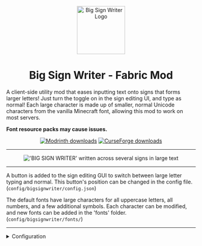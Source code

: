 <p align="center"><img width="128" alt="Big Sign Writer Logo" src="https://github.com/user-attachments/assets/3e093f83-022e-42f4-96b5-39fac32d204c"></p>

<h1 align="center">Big Sign Writer - Fabric Mod</h1>

A client-side utility mod that eases inputting text onto signs that forms larger letters! Just turn the toggle on in the sign editing UI, and type as normal! Each large character is made up of smaller, normal Unicode characters from the vanilla Minecraft font, allowing this mod to work on most servers.

**Font resource packs may cause issues.**

<p align="center">
 <a href="https://modrinth.com/mod/bigsignwriter"><img src="https://img.shields.io/badge/Modrinth-00AF5C?style=for-the-badge&logo=modrinth&labelColor=16181C" alt="Modrinth downloads"></a>
 <a href="https://curseforge.com/minecraft/mc-mods/big-sign-writer"><img src="https://img.shields.io/badge/CurseForge-F16436?style=for-the-badge&logo=curseforge&labelColor=0D0D0D" alt="CurseForge downloads"></a>
</p>

<hr>

<p align="center">
<img alt="'BIG SIGN WRITER' written across several signs in large text" src="https://cdn.modrinth.com/data/cached_images/e349049404a0248aae271832dce2551e29134458_0.webp">
</p>

<hr>

A button is added to the sign editing GUI to switch between large letter typing and normal. This button's position can be changed in the config file. (`config/bigsignwriter/config.json`)

The default fonts have large characters for all uppercase letters, all numbers, and a few additional symbols. Each character can be modified, and new fonts can be added in the 'fonts' folder. (`config/bigsignwriter/fonts/`)

<hr>
<details>
<summary>Configuration</summary>
<br>
The config and font files are loaded once at runtime, and are reloaded every time you hit the 'Reload' button in the sign editing screen, or when you save with YACL.

<hr>

### `config/bigsignwriter/config.json`
Contains coordinates for where to place this mod's buttons in the sign edit gui, offset from the center of the screen.
Also contains `defaultCharacterSeparator`, which sets the default separator string to place between characters, and is a single space by default. May be overridden by fonts.
These settings can be modified in-game when both [YACL](https://modrinth.com/mod/yacl) and [Mod Menu](https://modrinth.com/mod/modmenu) are installed.

<hr>

### `config/bigsignwriter/fonts/`
Three fonts are bundled in by default: `default.json`, `retro.json` and `sharp.json`.
These contain a `"name":""` field, an optional `"characterSeparator":""` field, which can override which character(s) to use in between letters, and a `"characters":{}` field containing every large character and the normal character they represent. You may add additional characters, as long as what you want replaced is a single, type-able character. You may also add new fonts as jsons inside `config/bigsignwriter/fonts/`.

When editing/creating large characters, it is important that each line is the exact same width to maintain alignment. Different fonts will have different widths for different characters, so it is a good idea to make these directly inside Minecraft, and then copy each line into the config file.

The default 'T' is a good example, the top line is 3 blocks, which are 9 pixels wide each, making for a total of 27 pixels. Each subsequent line has one block, then on both sides of the block there is 1 space (4 pixels wide), and 1 "thin space" (5 pixels wide), bringing the total in line at 27.

To check that your alignment is good, I like to copy three blocks `███` onto both sides of each line, then modify each line until all the blocks are in line with each other.

A massively helpful tool to aid in this process is [Symbol Chat](https://modrinth.com/mod/symbol-chat), which adds a menu where you can filter every available Unicode character by their width, among other things.

</details>

